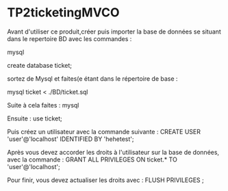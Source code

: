 # TP2ticketingMVCO

Avant d'utiliser ce produit,créer puis importer la base de données se situant dans le repertoire BD avec les commandes : 

mysql 

create database ticket;

sortez de Mysql et faites(e étant dans le répertoire de base :

mysql ticket < ./BD/ticket.sql

Suite à cela faites : mysql

Ensuite : use ticket;

Puis créez un utilisateur avec la commande suivante : CREATE USER 'user'@'localhost' IDENTIFIED BY 'hehetest';

Après vous devez accorder les droits à l'utilisateur sur la base de données, avec la commande : GRANT ALL PRIVILEGES ON ticket.* TO 'user'@'localhost';

Pour finir, vous devez actualiser les droits avec : FLUSH PRIVILEGES ;
